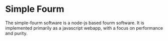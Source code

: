 Simple Fourm
======================================

The simple-fourm software is a node-js based fourm software. It is 
implemented primarily as a javascript webapp, with a focus on performance
and purity.